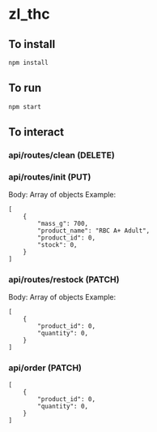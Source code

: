 # zl_thc
## To install
```javascript
npm install
```

## To run
```javascript
npm start
```
## To interact

### api/routes/clean (DELETE)

### api/routes/init (PUT)
Body: Array of objects
Example:
```
[
    {
        "mass_g": 700,
        "product_name": "RBC A+ Adult",
        "product_id": 0,
        "stock": 0,
    }
]
```

### api/routes/restock (PATCH)
Body: Array of objects
Example:
```
[
    {
        "product_id": 0,
        "quantity": 0,
    }
]
```
### api/order (PATCH)
```
[
    {
        "product_id": 0,
        "quantity": 0,
    }
]
```



